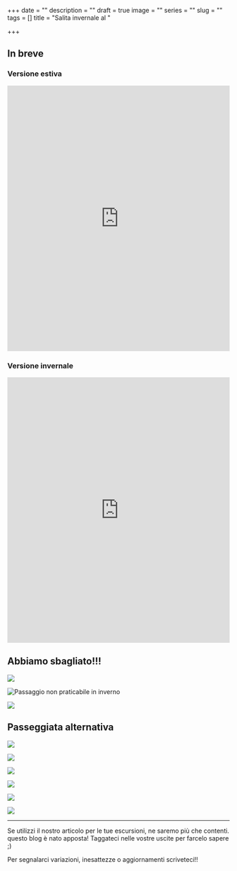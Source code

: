 +++
date = ""
description = ""
draft = true
image = ""
series = ""
slug = ""
tags = []
title = "Salita invernale al "

+++
## In breve

### Versione estiva

<iframe src="https://www.komoot.com/tour/164438941/embed?profile=1" width="100%" height="600" frameborder="0" scrolling="no"></iframe>

### Versione invernale

<iframe src="https://www.komoot.com/tour/164439574/embed?profile=1" width="100%" height="600" frameborder="0" scrolling="no"></iframe>

## Abbiamo sbagliato!!!

![](https://photos.smugmug.com/SpaceTimePoints/Cortina-Gennaio-2020/i-XJvfQbs/0/f2e6ff65/X3/IMG_0864-X3.jpg)

![Passaggio non praticabile in inverno](https://photos.smugmug.com/SpaceTimePoints/Cortina-Gennaio-2020/i-c5jt6Vv/0/f195c4b8/X3/IMG_0862-X3.jpg "Passaggio non praticabile in inverno")

![](https://photos.smugmug.com/SpaceTimePoints/Cortina-Gennaio-2020/i-3xqFd8G/0/1c2de61f/X3/IMG_0883-X3.jpg)

## Passeggiata alternativa

![](https://photos.smugmug.com/SpaceTimePoints/Cortina-Gennaio-2020/i-HKMjF8q/0/f5d53741/X3/IMG_0873-X3.jpg)

![](https://photos.smugmug.com/SpaceTimePoints/Cortina-Gennaio-2020/i-bRBqggp/0/2a0ee8d5/X3/IMG_0885-X3.jpg)

![](https://photos.smugmug.com/SpaceTimePoints/Cortina-Gennaio-2020/i-XzfgTvT/0/99219124/X3/IMG_0901-X3.jpg)

![](https://photos.smugmug.com/SpaceTimePoints/Cortina-Gennaio-2020/i-qZmzSfs/0/a06a47c5/X3/IMG_0935-X3.jpg)

![](https://photos.smugmug.com/SpaceTimePoints/Cortina-Gennaio-2020/i-3WkFzDw/0/b1712024/X3/IMG_0941-X3.jpg)

![](https://photos.smugmug.com/SpaceTimePoints/Cortina-Gennaio-2020/i-pxkJZTf/0/9b51af6e/X3/IMG_0943-X3.jpg)

***

Se utilizzi il nostro articolo per le tue escursioni, ne saremo più che contenti. questo blog è nato apposta! Taggateci nelle vostre uscite per farcelo sapere ;)

Per segnalarci variazioni, inesattezze o aggiornamenti scriveteci!!